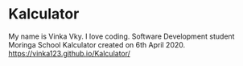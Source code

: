 # Kalculator
My name is Vinka Vky.
I love coding.
Software Development student
Moringa School
Kalculator created on 6th April 2020.
https://vinka123.github.io/Kalculator/
